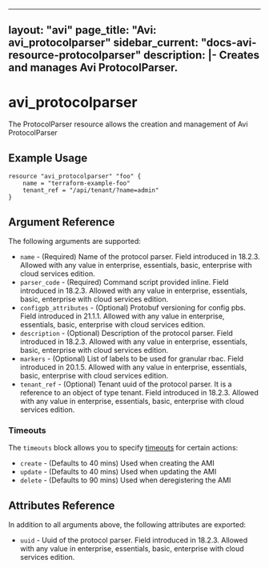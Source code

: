 <!--
    Copyright 2021 VMware, Inc.
    SPDX-License-Identifier: Mozilla Public License 2.0
-->
---
layout: "avi"
page_title: "Avi: avi_protocolparser"
sidebar_current: "docs-avi-resource-protocolparser"
description: |-
  Creates and manages Avi ProtocolParser.
---

# avi_protocolparser

The ProtocolParser resource allows the creation and management of Avi ProtocolParser

## Example Usage

```hcl
resource "avi_protocolparser" "foo" {
    name = "terraform-example-foo"
    tenant_ref = "/api/tenant/?name=admin"
}
```

## Argument Reference

The following arguments are supported:

* `name` - (Required) Name of the protocol parser. Field introduced in 18.2.3. Allowed with any value in enterprise, essentials, basic, enterprise with cloud services edition.
* `parser_code` - (Required) Command script provided inline. Field introduced in 18.2.3. Allowed with any value in enterprise, essentials, basic, enterprise with cloud services edition.
* `configpb_attributes` - (Optional) Protobuf versioning for config pbs. Field introduced in 21.1.1. Allowed with any value in enterprise, essentials, basic, enterprise with cloud services edition.
* `description` - (Optional) Description of the protocol parser. Field introduced in 18.2.3. Allowed with any value in enterprise, essentials, basic, enterprise with cloud services edition.
* `markers` - (Optional) List of labels to be used for granular rbac. Field introduced in 20.1.5. Allowed with any value in enterprise, essentials, basic, enterprise with cloud services edition.
* `tenant_ref` - (Optional) Tenant uuid of the protocol parser. It is a reference to an object of type tenant. Field introduced in 18.2.3. Allowed with any value in enterprise, essentials, basic, enterprise with cloud services edition.


### Timeouts

The `timeouts` block allows you to specify [timeouts](https://www.terraform.io/docs/configuration/resources.html#timeouts) for certain actions:

* `create` - (Defaults to 40 mins) Used when creating the AMI
* `update` - (Defaults to 40 mins) Used when updating the AMI
* `delete` - (Defaults to 90 mins) Used when deregistering the AMI

## Attributes Reference

In addition to all arguments above, the following attributes are exported:

* `uuid` -  Uuid of the protocol parser. Field introduced in 18.2.3. Allowed with any value in enterprise, essentials, basic, enterprise with cloud services edition.

